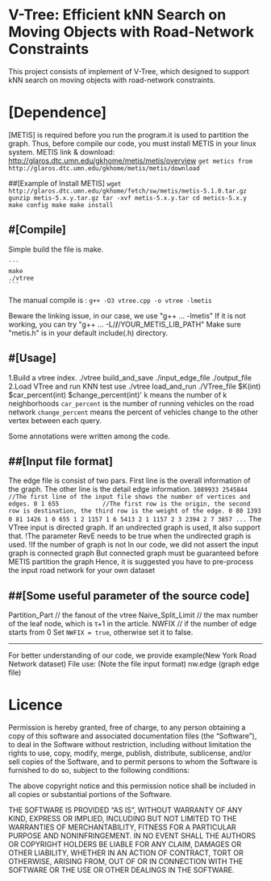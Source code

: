 # V-Tree: Efficient kNN Search on Moving Objects with Road-Network Constraints

This project consists of implement of V-Tree, which designed to support kNN search on moving objects with road-network constraints. 

# [Dependence]
[METIS] is required before you run the program.it is used to partition the graph.
Thus, before compile our code, you must install METIS in your linux system.
METIS link & download: http://glaros.dtc.umn.edu/gkhome/metis/metis/overview
    ```
    get metics from
    http://glaros.dtc.umn.edu/gkhome/metis/metis/download
    ```
    
##[Example of Install METIS]
    ```
    wget http://glaros.dtc.umn.edu/gkhome/fetch/sw/metis/metis-5.1.0.tar.gz
    gunzip metis-5.x.y.tar.gz
    tar -xvf metis-5.x.y.tar
    cd metics-5.x.y
    make config
    make
    make install
    ```

#[Compile]
--------------------------------------------
Simple build the file is make.

    ```
    make 
    ./vtree 
    ```
The manual compile is :
    ```
    g++ -O3 vtree.cpp -o vtree -lmetis
    ```

Beware the linking issue, in our case, we use "g++ ... -lmetis"
If it is not working, you can try "g++ ... -L/**/**/YOUR_METIS_LIB_PATH"
Make sure "metis.h" is in your default include(.h) directory.

#[Usage]
--------------------------------------------
1.Build a vtree index.
./vtree build_and_save ./input_edge_file ./output_file
2.Load VTree and run KNN test use 
./vtree load_and_run ./VTree_file $K(int) $car_percent(int) $change_percent(int)'
 k means the number of k neighborhoods 
 `car_percent` is the number of running vehicles on the road network
 `change_percent` means the percent of vehicles change to the other vertex between each query.

Some annotations were written among the code.


##[Input file format]
-------------------------------------------
The edge file is consist of two pars. First line is the overall information of the
 graph. The other line is the detail edge information.
    ```
    1089933 2545844    //The first line of the input file shows the number of vertices and edges.
    0 1 655            //The first row is the origin, the second row is destination, the third row is the weight of the edge.
    0 80 1393
    0 81 1426
    1 0 655
    1 2 1157
    1 6 5413
    2 1 1157
    2 3 2394
    2 7 3857
    ...
    ```
The VTree input is directed graph. If an undirected graph is used, it also support that. 
!The parameter RevE needs to be true when the undirected graph is used.
!If the number of graph is not 
In our code, we did not assert the input graph is connected graph
But connected graph must be guaranteed before METIS partition the graph
Hence, it is suggested you have to pre-process the input road network for your own dataset

##[Some useful parameter of the source code]
-----
Partition_Part       // the fanout of the vtree
Naive_Split_Limit    // the max number of the leaf node, which is τ+1 in the article.
NWFIX                // if the number of edge starts from 0 Set `NWFIX = true`, otherwise set it to false.

-----

For better understanding of our code, we provide example(New York Road Network dataset)
File use: (Note the file input format)
        nw.edge (graph edge file)


# Licence

Permission is hereby granted, free of charge, to any person obtaining a copy of this software and associated documentation files (the “Software”), to deal in the Software without restriction, including without limitation the rights to use, copy, modify, merge, publish, distribute, sublicense, and/or sell copies of the Software, and to permit persons to whom the Software is furnished to do so, subject to the following conditions:

The above copyright notice and this permission notice shall be included in all copies or substantial portions of the Software.

THE SOFTWARE IS PROVIDED “AS IS”, WITHOUT WARRANTY OF ANY KIND, EXPRESS OR IMPLIED, INCLUDING BUT NOT LIMITED TO THE WARRANTIES OF MERCHANTABILITY, FITNESS FOR A PARTICULAR PURPOSE AND NONINFRINGEMENT. IN NO EVENT SHALL THE AUTHORS OR COPYRIGHT HOLDERS BE LIABLE FOR ANY CLAIM, DAMAGES OR OTHER LIABILITY, WHETHER IN AN ACTION OF CONTRACT, TORT OR OTHERWISE, ARISING FROM, OUT OF OR IN CONNECTION WITH THE SOFTWARE OR THE USE OR OTHER DEALINGS IN THE SOFTWARE.

